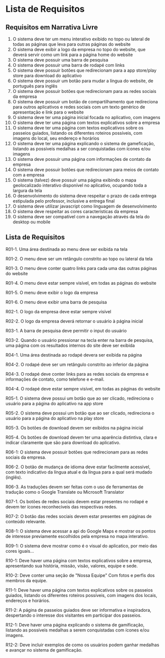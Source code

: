 # Lista de Requisitos

## Requisitos em Narrativa Livre

  1. O sistema deve ter um menu interativo exibido no topo ou lateral de todas as páginas que leva para outras páginas do website  
  2. O sistema deve exibir a logo da empresa no topo do website, que deverá servir como um link para a página home do website  
  3. O sistema deve possuir uma barra de pesquisa  
  4. O sistema deve possuir uma barra de rodapé com links  
  5. O sistema deve possuir botões que redirecionam para a app store/play store para download do aplicativo  
  6. O sistema deve possuir um botão para mudar a língua do website, de português para inglês  
  7. O sistema deve possuir botões que redirecionam para as redes sociais da empresa  
  8. O sistema deve possuir um botão de compartilhamento que redireciona para outros aplicativos e redes sociais com um texto genérico de apresentação e link para o website  
  9. O sistema deve ter uma página inicial focada no aplicativo, com imagens  
  10. O sistema deve ter uma página com textos explicativos sobre a empresa  
  11. O sistema deve ter uma página com textos explicativos sobre os passeios guiados, listando os diferentes roteiros possíveis, com imagens do local, seu endereço e horários  
  12. O sistema deve ter uma página explicando o sistema de gameficação, listando as possíveis medalhas a ser conquistadas com ícones e/ou imagens  
  13. O sistema deve possuir uma página com informações de contato da empresa  
  14. O sistema deve possuir botões que redirecionam para meios de contato com a empresa  
  15. O sistema (talvez) deve possuir uma página exibindo o mapa geolocalizado interativo disponível no aplicativo, ocupando toda a largura da tela  
  16. O desenvolvimento do sistema deve respeitar o prazo de cada entrega estipulada pelo professor, inclusive a entrega final  
  17. O sistema deve utilizar javascript como linguagem de desenvolvimento  
  18. O sistema deve respeitar as cores características da empresa  
  19. O sistema deve ser compatível com a navegação através da tela do desktop ou mobile  
    
## Lista de Requisitos
  
R01-1. Uma área destinada ao menu deve ser exibida na tela

R01-2. O menu deve ser um retângulo constrito ao topo ou lateral da tela

R01-3. O menu deve conter quatro links para cada uma das outras páginas do website

R01-4. O menu deve estar sempre visível, em todas as páginas do website

R01-5. O menu deve exibir o logo da empresa

R01-6. O menu deve exibir uma barra de pesquisa

R02-1. O logo da empresa deve estar sempre visível

R02-2. O logo da empresa deverá retornar o usuário à página inicial

R03-1. A barra de pesquisa deve permitir o input do usuário

R03-2. Quando o usuário pressionar na tecla enter na barra de pesquisa, uma página com os resultados internos do site deve ser exibida

R04-1. Uma área destinada ao rodapé devera ser exibida na página

R04-2. O rodapé deve ser um retângulo constrito ao inferior da página

R04-3. O rodapé deve conter links para as redes sociais da empresa e informações de contato, como telefone e e-mail. 

R04-4. O rodapé deve estar sempre visível, em todas as páginas do website

R05-1. O sistema deve possui um botão que ao ser clicado, redireciona o usuário para a página do aplicativo na app store

R05-2. O sistema deve possui um botão que ao ser clicado, redireciona o usuário para a página do aplicativo na play store

R05-3. Os botões de download devem ser exibidos na página inicial

R05-4. Os botões de download devem ter uma aparência distintiva, clara e indicar claramente que são para download do aplicativo. 

R06-1: O sistema deve possuir botões que redirecionam para as redes sociais da empresa. 

R06-2. O botão de mudança de idioma deve estar facilmente acessível, com texto indicativo da língua atual e da língua para a qual será mudado (inglês). 

R06-3. As traduções devem ser feitas com o uso de ferramentas de tradução como o Google Translate ou Microsoft Translator

R07-1. Os botões de redes sociais devem estar presentes no rodapé e devem ter ícones reconhecíveis das respectivas redes. 

R07-2: O botão das redes sociais devem estar presentes em páginas de conteúdo relevante.

R08-1: O sistema deve acessar a api do Google Maps e mostrar os pontos de interesse previamente escolhidos pela empresa no mapa interativo.

R09-1: O sistema deve mostrar como é o visual do aplicatico, por meio das cores iguais...

R10-1: Deve haver uma página com textos explicativos sobre a empresa, apresentando sua história, missão, visão, valores, equipe e sede.

R10-2: Deve conter uma seção de "Nossa Equipe" Com fotos e perfis dos membros da equipe.

R11-1: Deve haver uma página com textos explicativos sobre os passeios guiados, listando os diferentes roteiros possíveis, com imagens dos locais, endereços e horários.

R11-2: A página de passeios guiados deve ser informativa e inspiradora, despertando o interesse dos visitantes em participar dos passeios.

R12-1: Deve haver uma página explicando o sistema de gamificação, listando as possíveis medalhas a serem conquistadas com ícones e/ou imagens.

R12-2: Deve incluir exemplos de como os usuários podem ganhar medalhas e avançar no sistema de gamificação.
